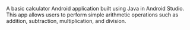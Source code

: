 A basic calculator Android application built using Java in Android Studio. This app allows users to perform simple arithmetic operations such as addition, subtraction, multiplication, and division.

